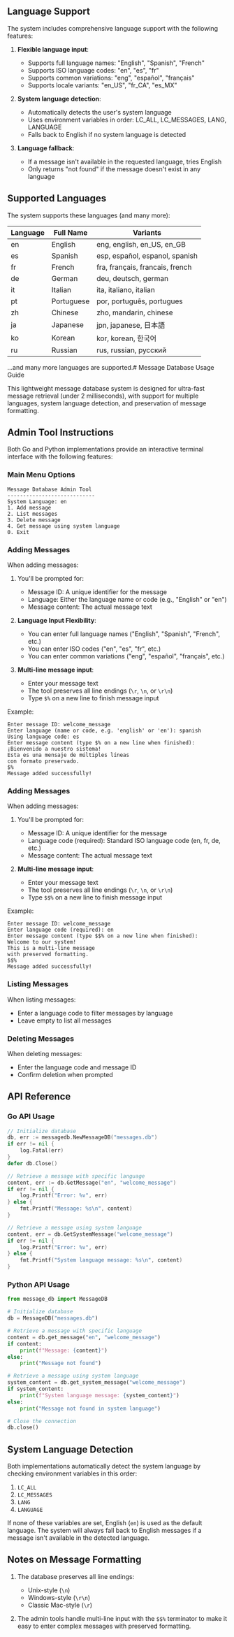 ## Language Support

The system includes comprehensive language support with the following features:

1. **Flexible language input**:
   - Supports full language names: "English", "Spanish", "French"
   - Supports ISO language codes: "en", "es", "fr"
   - Supports common variations: "eng", "español", "français"
   - Supports locale variants: "en_US", "fr_CA", "es_MX"

2. **System language detection**:
   - Automatically detects the user's system language
   - Uses environment variables in order: LC_ALL, LC_MESSAGES, LANG, LANGUAGE
   - Falls back to English if no system language is detected

3. **Language fallback**:
   - If a message isn't available in the requested language, tries English
   - Only returns "not found" if the message doesn't exist in any language

## Supported Languages

The system supports these languages (and many more):

| Language | Full Name | Variants |
|----------|-----------|----------|
| en | English | eng, english, en_US, en_GB |
| es | Spanish | esp, español, espanol, spanish |
| fr | French | fra, français, francais, french |
| de | German | deu, deutsch, german |
| it | Italian | ita, italiano, italian |
| pt | Portuguese | por, português, portugues |
| zh | Chinese | zho, mandarin, chinese |
| ja | Japanese | jpn, japanese, 日本語 |
| ko | Korean | kor, korean, 한국어 |
| ru | Russian | rus, russian, русский |

...and many more languages are supported.# Message Database Usage Guide

This lightweight message database system is designed for ultra-fast message retrieval (under 2 milliseconds), with support for multiple languages, system language detection, and preservation of message formatting.

## Admin Tool Instructions

Both Go and Python implementations provide an interactive terminal interface with the following features:

### Main Menu Options

```
Message Database Admin Tool
----------------------------
System Language: en
1. Add message
2. List messages
3. Delete message
4. Get message using system language
0. Exit
```

### Adding Messages

When adding messages:

1. You'll be prompted for:
   - Message ID: A unique identifier for the message
   - Language: Either the language name or code (e.g., "English" or "en")
   - Message content: The actual message text

2. **Language Input Flexibility**:
   - You can enter full language names ("English", "Spanish", "French", etc.)
   - You can enter ISO codes ("en", "es", "fr", etc.)
   - You can enter common variations ("eng", "español", "français", etc.)

3. **Multi-line message input**:
   - Enter your message text
   - The tool preserves all line endings (`\r`, `\n`, or `\r\n`)
   - Type `$%` on a new line to finish message input

Example:
```
Enter message ID: welcome_message
Enter language (name or code, e.g. 'english' or 'en'): spanish
Using language code: es
Enter message content (type $% on a new line when finished):
¡Bienvenido a nuestro sistema!
Esta es una mensaje de múltiples líneas
con formato preservado.
$%
Message added successfully!
```

### Adding Messages

When adding messages:

1. You'll be prompted for:
   - Message ID: A unique identifier for the message
   - Language code (required): Standard ISO language code (en, fr, de, etc.)
   - Message content: The actual message text

2. **Multi-line message input**:
   - Enter your message text
   - The tool preserves all line endings (`\r`, `\n`, or `\r\n`)
   - Type `$$%` on a new line to finish message input

Example:
```
Enter message ID: welcome_message
Enter language code (required): en
Enter message content (type $$% on a new line when finished):
Welcome to our system!
This is a multi-line message
with preserved formatting.
$$%
Message added successfully!
```

### Listing Messages

When listing messages:
- Enter a language code to filter messages by language
- Leave empty to list all messages

### Deleting Messages

When deleting messages:
- Enter the language code and message ID
- Confirm deletion when prompted

## API Reference

### Go API Usage

```go
// Initialize database
db, err := messagedb.NewMessageDB("messages.db")
if err != nil {
    log.Fatal(err)
}
defer db.Close()

// Retrieve a message with specific language
content, err := db.GetMessage("en", "welcome_message")
if err != nil {
    log.Printf("Error: %v", err)
} else {
    fmt.Printf("Message: %s\n", content)
}

// Retrieve a message using system language
content, err = db.GetSystemMessage("welcome_message")
if err != nil {
    log.Printf("Error: %v", err)
} else {
    fmt.Printf("System language message: %s\n", content)
}
```

### Python API Usage

```python
from message_db import MessageDB

# Initialize database
db = MessageDB("messages.db")

# Retrieve a message with specific language
content = db.get_message("en", "welcome_message")
if content:
    print(f"Message: {content}")
else:
    print("Message not found")

# Retrieve a message using system language
system_content = db.get_system_message("welcome_message")
if system_content:
    print(f"System language message: {system_content}")
else:
    print("Message not found in system language")

# Close the connection
db.close()
```

## System Language Detection

Both implementations automatically detect the system language by checking environment variables in this order:

1. `LC_ALL`
2. `LC_MESSAGES`
3. `LANG`
4. `LANGUAGE`

If none of these variables are set, English (`en`) is used as the default language. The system will always fall back to English messages if a message isn't available in the detected language.


## Notes on Message Formatting

1. The database preserves all line endings:
   - Unix-style (`\n`)
   - Windows-style (`\r\n`)
   - Classic Mac-style (`\r`)

2. The admin tools handle multi-line input with the `$$%` terminator to make it easy to enter complex messages with preserved formatting.
